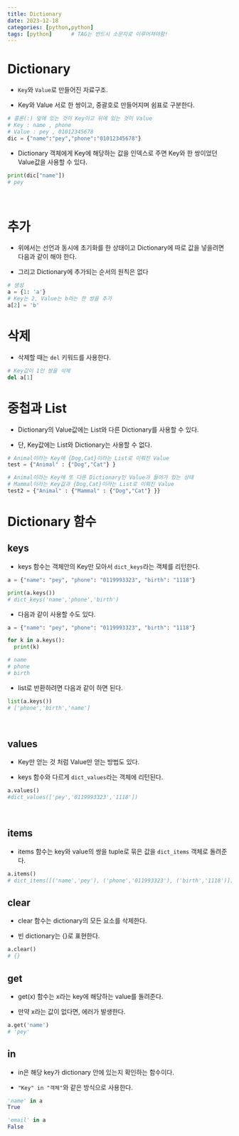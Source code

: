 ```yaml
---
title: Dictionary
date: 2023-12-18
categories: [python,python]
tags: [python]		# TAG는 반드시 소문자로 이루어져야함!
---
```


# **Dictionary**

* `Key`와 `Value`로 만들어진 자료구조.

* Key와 Value 서로 한 쌍이고, 중괄호로 만들어지며 쉼표로 구분한다.

```py
# 콜론(:) 앞에 있는 것이 Key이고 뒤에 있는 것이 Value
# Key : name , phone
# Value : pey , 01012345678
dic = {"name":"pey","phone":"01012345678"}
```

* Dictionary 객체에게 Key에 해당하는 값을 인덱스로 주면 Key와 한 쌍이었던 Value값을 사용할 수 있다.


```py
print(dic["name"])
# pey
```

<br>

# 추가

* 위에서는 선언과 동시에 초기화를 한 상태이고 Dictionary에 따로 값을 넣을려면 다음과 같이 해야 한다.

* 그리고 Dictionary에 추가되는 순서의 원칙은 없다

```py
# 생성
a = {1: 'a'}
# Key는 2, Value는 b라는 한 쌍을 추가
a[2] = 'b'
```

# 삭제

* 삭제할 때는 `del` 키워드를 사용한다.

```py
# Key값이 1인 쌍을 삭제
del a[1]
```

# 중첩과 List

* Dictionary의 Value값에는 List와 다른 Dictionary를 사용할 수 있다.

* 단, Key값에는 List와 Dictionary는 사용할 수 없다.

```py
# Animal이라는 Key에 {Dog,Cat}이라는 List로 이뤄진 Value
test = {"Animal" : {"Dog","Cat"} }

# Animal이라는 Key에 또 다른 Dictionary인 Value가 들어가 있는 상태
# Mammal이라는 Key값과 {Dog,Cat}이라는 List로 이뤄진 Value
test2 = {"Animal" : {"Mammal" : {"Dog","Cat"} }}
```

# **Dictionary 함수**

## keys

* keys 함수는 객체안의 Key만 모아서 `dict_keys`라는 객체를 리턴한다.

```py
a = {"name": "pey", "phone": "0119993323", "birth": "1118"}

print(a.keys())
# dict_keys('name','phone','birth')
```

* 다음과 같이 사용할 수도 있다.

```py
a = {"name": "pey", "phone": "0119993323", "birth": "1118"}

for k in a.keys():
  print(k)

# name
# phone
# birth
```

* list로 반환하려면 다음과 같이 하면 된다.

```py
list(a.keys())
# ['phone','birth','name']
```

<br>

## values

* Key만 얻는 것 처럼 Value만 얻는 방법도 있다.

* keys 함수와 다르게 `dict_values`라는 객체에 리턴된다.


```py
a.values()
#dict_values(['pey','0119993323','1118'])
```

<br>


## items

* items 함수는 key와 value의 쌍을 tuple로 묶은 값을 `dict_items` 객체로 돌려준다.

```py
a.items()
# dict_items([('name','pey'), ('phone','011993323'), ('birth','1118')])
```

## clear

* clear 함수는 dictionary의 모든 요소를 삭제한다.

* 빈 dictionary는 {}로 표현한다.

```py
a.clear()
# {}
```

## get

* get(x) 함수는 x라는 key에 해당하는 value를 돌려준다.

* 만약 x라는 값이 없다면, 에러가 발생한다.

```py
a.get('name')
# 'pey'
```

## in

* in은 해당 key가 dictionary 안에 있는지 확인하는 함수이다.

* `"Key" in "객체"`와 같은 방식으로 사용한다.

```py
'name' in a
True

'email' in a
False
```